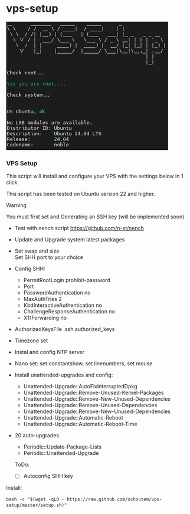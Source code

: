 # vps-setup

<img src="setup.png">

### VPS Setup

This script will install and configure your VPS with the settings below in 1 click

This script has been tested on Ubuntu version 22 and higher.

> [!WARNING]
> You must first set and Generating an SSH key (will be implemented soon)

- Test with nench script https://github.com/n-st/nench
- Update and Upgrade system latest packages<br />
- Set swap and size<br />
Set SHH port to your choice<br />
- Config SHH:<br />
  - PermitRootLogin prohibit-password<br />
  - Port<br />
  - PasswordAuthentication no<br />
  - MaxAuthTries 2<br />
  - KbdInteractiveAuthentication no<br />
  - ChallengeResponseAuthentication no<br />
  - X11Forwarding no<br />
- AuthorizedKeysFile .ssh authorized_keys<br />
- Timezone set<br />
- Instal and config NTP server<br />
- Nano set: set constantshow, set linenumbers, set mouse<br />
- Install unattended-upgrades and config:<br />
  - Unattended-Upgrade::AutoFixInterruptedDpkg<br />
  - Unattended-Upgrade::Remove-Unused-Kernel-Packages<br />
  - Unattended-Upgrade::Remove-New-Unused-Dependencies<br />
  - Unattended-Upgrade::Remove-Unused-Dependencies<br />
  - Unattended-Upgrade::Remove-New-Unused-Dependencies<br />
  - Unattended-Upgrade::Automatic-Reboot<br />
  - Unattended-Upgrade::Automatic-Reboot-Time<br />
- 20 auto-upgrades<br />
  - Periodic::Update-Package-Lists<br />
  - Periodic::Unattended-Upgrade<br />

  ToDo:

  - [ ] Autoconfig SHH key


Install:
```
bash -c "$(wget -qLO - https://raw.github.com/schoutem/vps-setup/master/setup.sh)"
```

